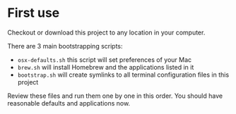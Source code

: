 # First use
Checkout or download this project to any location in your computer.

There are 3 main bootstrapping scripts:
- `osx-defaults.sh` this script will set preferences of your Mac
- `brew.sh` will install Homebrew and the applications listed in it
- `bootstrap.sh` will create symlinks to all terminal configuration files in this project

Review these files and run them one by one in this order. You should have reasonable defaults and applications now.
